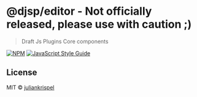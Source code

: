 # @djsp/editor - Not officially released, please use with caution ;)

> Draft Js Plugins Core components

[![NPM](https://img.shields.io/npm/v/djs-editor.svg)](https://www.npmjs.com/package/@djsp/editor) [![JavaScript Style Guide](https://img.shields.io/badge/code_style-standard-brightgreen.svg)](https://standardjs.com)

## License

MIT © [juliankrispel](https://github.com/juliankrispel)
